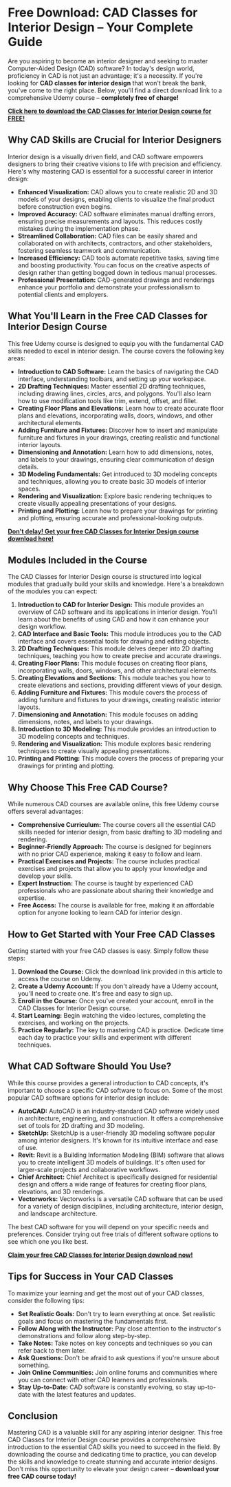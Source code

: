 # Free Download: CAD Classes for Interior Design – Your Complete Guide

Are you aspiring to become an interior designer and seeking to master Computer-Aided Design (CAD) software? In today's design world, proficiency in CAD is not just an advantage; it's a necessity. If you're looking for **CAD classes for interior design** that won't break the bank, you've come to the right place. Below, you'll find a direct download link to a comprehensive Udemy course – **completely free of charge!**

[**Click here to download the CAD Classes for Interior Design course for FREE!**](https://udemywork.com/cad-classes-for-interior-design)

## Why CAD Skills are Crucial for Interior Designers

Interior design is a visually driven field, and CAD software empowers designers to bring their creative visions to life with precision and efficiency. Here's why mastering CAD is essential for a successful career in interior design:

*   **Enhanced Visualization:** CAD allows you to create realistic 2D and 3D models of your designs, enabling clients to visualize the final product before construction even begins.
*   **Improved Accuracy:** CAD software eliminates manual drafting errors, ensuring precise measurements and layouts. This reduces costly mistakes during the implementation phase.
*   **Streamlined Collaboration:** CAD files can be easily shared and collaborated on with architects, contractors, and other stakeholders, fostering seamless teamwork and communication.
*   **Increased Efficiency:** CAD tools automate repetitive tasks, saving time and boosting productivity. You can focus on the creative aspects of design rather than getting bogged down in tedious manual processes.
*   **Professional Presentation:** CAD-generated drawings and renderings enhance your portfolio and demonstrate your professionalism to potential clients and employers.

## What You'll Learn in the Free CAD Classes for Interior Design Course

This free Udemy course is designed to equip you with the fundamental CAD skills needed to excel in interior design. The course covers the following key areas:

*   **Introduction to CAD Software:** Learn the basics of navigating the CAD interface, understanding toolbars, and setting up your workspace.
*   **2D Drafting Techniques:** Master essential 2D drafting techniques, including drawing lines, circles, arcs, and polygons. You'll also learn how to use modification tools like trim, extend, offset, and fillet.
*   **Creating Floor Plans and Elevations:** Learn how to create accurate floor plans and elevations, incorporating walls, doors, windows, and other architectural elements.
*   **Adding Furniture and Fixtures:** Discover how to insert and manipulate furniture and fixtures in your drawings, creating realistic and functional interior layouts.
*   **Dimensioning and Annotation:** Learn how to add dimensions, notes, and labels to your drawings, ensuring clear communication of design details.
*   **3D Modeling Fundamentals:** Get introduced to 3D modeling concepts and techniques, allowing you to create basic 3D models of interior spaces.
*   **Rendering and Visualization:** Explore basic rendering techniques to create visually appealing presentations of your designs.
*   **Printing and Plotting:** Learn how to prepare your drawings for printing and plotting, ensuring accurate and professional-looking outputs.

[**Don't delay! Get your free CAD Classes for Interior Design course download here!**](https://udemywork.com/cad-classes-for-interior-design)

## Modules Included in the Course

The CAD Classes for Interior Design course is structured into logical modules that gradually build your skills and knowledge. Here's a breakdown of the modules you can expect:

1.  **Introduction to CAD for Interior Design:** This module provides an overview of CAD software and its applications in interior design. You'll learn about the benefits of using CAD and how it can enhance your design workflow.
2.  **CAD Interface and Basic Tools:** This module introduces you to the CAD interface and covers essential tools for drawing and editing objects.
3.  **2D Drafting Techniques:** This module delves deeper into 2D drafting techniques, teaching you how to create precise and accurate drawings.
4.  **Creating Floor Plans:** This module focuses on creating floor plans, incorporating walls, doors, windows, and other architectural elements.
5.  **Creating Elevations and Sections:** This module teaches you how to create elevations and sections, providing different views of your design.
6.  **Adding Furniture and Fixtures:** This module covers the process of adding furniture and fixtures to your drawings, creating realistic interior layouts.
7.  **Dimensioning and Annotation:** This module focuses on adding dimensions, notes, and labels to your drawings.
8.  **Introduction to 3D Modeling:** This module provides an introduction to 3D modeling concepts and techniques.
9.  **Rendering and Visualization:** This module explores basic rendering techniques to create visually appealing presentations.
10. **Printing and Plotting:** This module covers the process of preparing your drawings for printing and plotting.

## Why Choose This Free CAD Course?

While numerous CAD courses are available online, this free Udemy course offers several advantages:

*   **Comprehensive Curriculum:** The course covers all the essential CAD skills needed for interior design, from basic drafting to 3D modeling and rendering.
*   **Beginner-Friendly Approach:** The course is designed for beginners with no prior CAD experience, making it easy to follow and learn.
*   **Practical Exercises and Projects:** The course includes practical exercises and projects that allow you to apply your knowledge and develop your skills.
*   **Expert Instruction:** The course is taught by experienced CAD professionals who are passionate about sharing their knowledge and expertise.
*   **Free Access:** The course is available for free, making it an affordable option for anyone looking to learn CAD for interior design.

## How to Get Started with Your Free CAD Classes

Getting started with your free CAD classes is easy. Simply follow these steps:

1.  **Download the Course:** Click the download link provided in this article to access the course on Udemy.
2.  **Create a Udemy Account:** If you don't already have a Udemy account, you'll need to create one. It's free and easy to sign up.
3.  **Enroll in the Course:** Once you've created your account, enroll in the CAD Classes for Interior Design course.
4.  **Start Learning:** Begin watching the video lectures, completing the exercises, and working on the projects.
5.  **Practice Regularly:** The key to mastering CAD is practice. Dedicate time each day to practice your skills and experiment with different techniques.

## What CAD Software Should You Use?

While this course provides a general introduction to CAD concepts, it's important to choose a specific CAD software to focus on. Some of the most popular CAD software options for interior design include:

*   **AutoCAD:** AutoCAD is an industry-standard CAD software widely used in architecture, engineering, and construction. It offers a comprehensive set of tools for 2D drafting and 3D modeling.
*   **SketchUp:** SketchUp is a user-friendly 3D modeling software popular among interior designers. It's known for its intuitive interface and ease of use.
*   **Revit:** Revit is a Building Information Modeling (BIM) software that allows you to create intelligent 3D models of buildings. It's often used for larger-scale projects and collaborative workflows.
*   **Chief Architect:** Chief Architect is specifically designed for residential design and offers a wide range of features for creating floor plans, elevations, and 3D renderings.
*   **Vectorworks:** Vectorworks is a versatile CAD software that can be used for a variety of design disciplines, including architecture, interior design, and landscape architecture.

The best CAD software for you will depend on your specific needs and preferences. Consider trying out free trials of different software options to see which one you like best.

[**Claim your free CAD Classes for Interior Design download now!**](https://udemywork.com/cad-classes-for-interior-design)

## Tips for Success in Your CAD Classes

To maximize your learning and get the most out of your CAD classes, consider the following tips:

*   **Set Realistic Goals:** Don't try to learn everything at once. Set realistic goals and focus on mastering the fundamentals first.
*   **Follow Along with the Instructor:** Pay close attention to the instructor's demonstrations and follow along step-by-step.
*   **Take Notes:** Take notes on key concepts and techniques so you can refer back to them later.
*   **Ask Questions:** Don't be afraid to ask questions if you're unsure about something.
*   **Join Online Communities:** Join online forums and communities where you can connect with other CAD learners and professionals.
*   **Stay Up-to-Date:** CAD software is constantly evolving, so stay up-to-date with the latest features and updates.

## Conclusion

Mastering CAD is a valuable skill for any aspiring interior designer. This free CAD Classes for Interior Design course provides a comprehensive introduction to the essential CAD skills you need to succeed in the field. By downloading the course and dedicating time to practice, you can develop the skills and knowledge to create stunning and accurate interior designs. Don't miss this opportunity to elevate your design career – **download your free CAD course today!**

